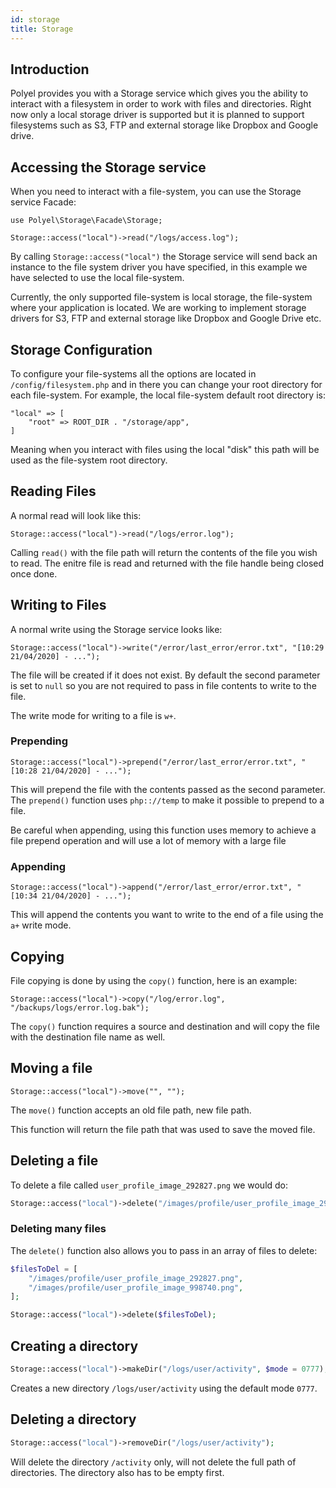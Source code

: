 ```yaml
---
id: storage
title: Storage
---
```


## Introduction

Polyel provides you with a Storage service which gives you the ability to interact with a filesystem in order to work with files and directories. Right now only a local storage driver is supported but it is planned to support filesystems such as S3, FTP and external storage like Dropbox and Google drive.

## Accessing the Storage service

When you need to interact with a file-system, you can use the Storage service Facade:

```
use Polyel\Storage\Facade\Storage;

Storage::access("local")->read("/logs/access.log");
```

By calling `Storage::access("local")` the Storage service will send back an instance to the file system driver you have specified, in this example we have selected to use the local file-system.

<div class="noteMsg">Currently, the only supported file-system is local storage, the file-system where your application is located. We are working to implement storage drivers for S3, FTP and external storage like Dropbox and Google Drive etc.</div>

## Storage Configuration

To configure your file-systems all the options are located in `/config/filesystem.php` and in there you can change your root directory for each file-system.
For example, the local file-system default root directory is:

```
"local" => [
    "root" => ROOT_DIR . "/storage/app",
]
```
Meaning when you interact with files using the local "disk" this path will be used as the file-system root directory.

## Reading Files

A normal read will look like this:

```
Storage::access("local")->read("/logs/error.log");
```

Calling `read()` with the file path will return the contents of the file you wish to read. The enitre file is read and returned with the file handle being closed once done.

## Writing to Files

A normal write using the Storage service looks like:

```
Storage::access("local")->write("/error/last_error/error.txt", "[10:29 21/04/2020] - ...");
```

The file will be created if it does not exist. By default the second parameter is set to `null` so you are not required to pass in file contents to write to the file.

The write mode for writing to a file is `w+`.

### Prepending

```
Storage::access("local")->prepend("/error/last_error/error.txt", "[10:28 21/04/2020] - ...");
```

This will prepend the file with the contents passed as the second parameter. The `prepend()` function uses `php:://temp` to make it possible to prepend to a file.

<div class="warnMsg">Be careful when appending, using this function uses memory to achieve a file prepend operation and will use a lot of memory with a large file</div>

### Appending

```
Storage::access("local")->append("/error/last_error/error.txt", "[10:34 21/04/2020] - ...");
```

This will append the contents you want to write to the end of a file using the `a+` write mode.

## Copying

File copying is done by using the `copy()` function, here is an example:

```
Storage::access("local")->copy("/log/error.log", "/backups/logs/error.log.bak");
```

The `copy()` function requires a source and destination and will copy the file with the destination file name as well.

## Moving a file

```
Storage::access("local")->move("", "");
```

The `move()` function accepts an old file path, new file path.

This function will return the file path that was used to save the moved file.

## Deleting a file

To delete a file called `user_profile_image_292827.png` we would do:

```php
Storage::access("local")->delete("/images/profile/user_profile_image_292827.png");
```

### Deleting many files

The `delete()` function also allows you to pass in an array of files to delete:

```php
$filesToDel = [
	"/images/profile/user_profile_image_292827.png",
	"/images/profile/user_profile_image_998740.png",
];

Storage::access("local")->delete($filesToDel);
```

## Creating a directory

```php
Storage::access("local")->makeDir("/logs/user/activity", $mode = 0777);
```

Creates a new directory `/logs/user/activity` using the default mode `0777`.

## Deleting a directory

```php
Storage::access("local")->removeDir("/logs/user/activity");
```

Will delete the directory `/activity` only, will not delete the full path of directories. The directory also has to be empty first.